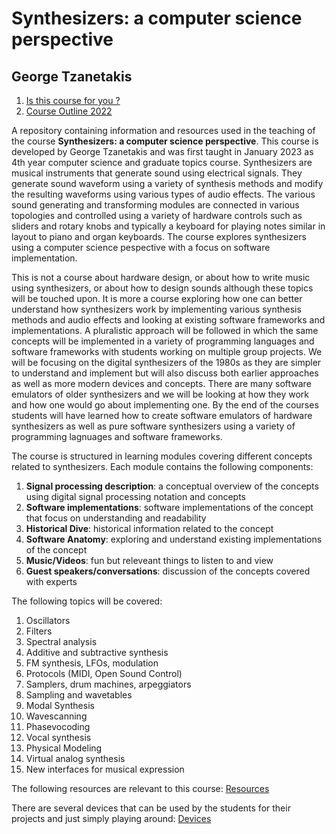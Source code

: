 # Synthesizers: a computer science perspective 
## George Tzanetakis

1. [Is this course for you ? ](is_this_course_for_you.md)
2. [Course Outline 2022](course_outline.md)


A repository containing information and resources used in the teaching of the course **Synthesizers: a computer science perspective**. This course is developed by George Tzanetakis and was first taught in January 2023 as 4th year computer science and graduate topics course. Synthesizers are musical instruments that generate sound using electrical signals. They generate sound waveform using a variety of synthesis methods and modify the resulting waveforms using various types of audio effects. The various sound generating and transforming modules are connected in various topologies and controlled using a variety of hardware controls such as sliders and rotary knobs and typically a keyboard for playing notes similar in layout to piano and organ keyboards. The course explores synthesizers using a computer science pespective with a focus on software implementation. 

This is not a course about hardware design, or about how to write music using synthesizers, or about how to design sounds although these topics will be touched upon. It is more a course exploring how one can better understand how synthesizers work by implementing various synthesis methods and audio effects and looking at existing software frameworks and implementations. A pluralistic approach will be followed in which the same concepts will be implemented in a variety of programming languages and software frameworks with students working on multiple group projects. We will be focusing on the digital synthesizers of the 1980s as they are simpler to understand and implement but will also discuss both earlier approaches as well as more modern devices and concepts. There are many software emulators of older synthesizers and we will be looking at how they work and how one would go about implementing one. By the end of the courses students will have learned how to create software emulators of hardware synthesizers as well as pure software synthesizers using a variety of programming lagnuages and software frameworks. 

The course is structured in learning modules covering different concepts related to synthesizers. Each module contains the following components: 
  1. **Signal processing description**: a conceptual overview of the concepts using digital signal processing notation and concepts 
  2. **Software implementations**: software implementations of the concept that focus on understanding and readability 
  3. **Historical Dive**: historical information related to the concept 
  4. **Software Anatomy**: exploring and understand existing implementations of the concept 
  5. **Music/Videos**: fun but releveant things to listen to and view 
  6. **Guest speakers/conversations**:  discussion of the concepts covered with experts 

The following topics will be covered: 

  1. Oscillators 
  2. Filters 
  3. Spectral analysis 
  4. Additive and subtractive synthesis 
  5. FM synthesis, LFOs, modulation  
  6. Protocols (MIDI, Open Sound Control) 
  7. Samplers, drum machines, arpeggiators 
  8. Sampling and wavetables 
  9. Modal Synthesis 
  10. Wavescanning 
  11. Phasevocoding 
  12. Vocal synthesis 
  14. Physical Modeling 
  15. Virtual analog synthesis 
  16. New interfaces for musical expression

  
The following resources are relevant to this course: 
[Resources](resources.md)

There are several devices that can be used by the students for their projects and just simply playing around: 
[Devices](devices.md) 










